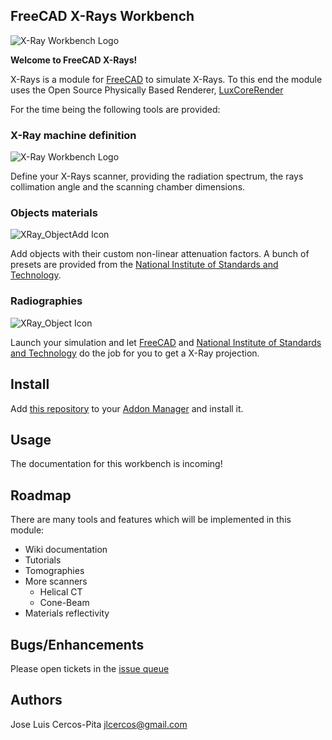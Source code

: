 ## FreeCAD X-Rays Workbench

![X-Ray Workbench Logo](freecad/ship/resources/icons/XRay_Workbench.svg)

**Welcome to FreeCAD X-Rays!**

X-Rays is a module for [FreeCAD](https://www.freecadweb.org) to simulate X-Rays.
To this end the module uses the Open Source Physically Based Renderer, [LuxCoreRender](https://luxcorerender.org)

For the time being the following tools are provided:

### X-Ray machine definition

![X-Ray Workbench Logo](freecad/ship/resources/icons/XRay_Workbench.svg)

Define your X-Rays scanner, providing the radiation spectrum, the rays
collimation angle and the scanning chamber dimensions.

### Objects materials

![XRay_ObjectAdd Icon](freecad/ship/resources/icons/XRay_ObjectAdd.svg)

Add objects with their custom non-linear attenuation factors. A bunch of presets
are provided from the [National Institute of Standards and Technology](https://www.nist.gov/pml/x-ray-mass-attenuation-coefficients).

### Radiographies

![XRay_Object Icon](freecad/ship/resources/icons/XRay_Object.svg)

Launch your simulation and let [FreeCAD](https://www.freecadweb.org) and
[National Institute of Standards and Technology](https://www.nist.gov/pml/x-ray-mass-attenuation-coefficients)
do the job for you to get a X-Ray projection.

## Install

Add [this repository](https://gitlab.com/sanguinariojoe/freecad.xray.git) to
your [Addon Manager](https://wiki.freecadweb.org/Addon_manager) and install it.

## Usage

The documentation for this workbench is incoming!

## Roadmap

There are many tools and features which will be implemented in this module:

 - Wiki documentation
 - Tutorials
 - Tomographies
 - More scanners
   - Helical CT
   - Cone-Beam
 - Materials reflectivity

## Bugs/Enhancements

Please open tickets in the [issue queue](https://gitlab.com/sanguinariojoe/freecad.xray/-/issues)

## Authors

Jose Luis Cercos-Pita <jlcercos@gmail.com>
